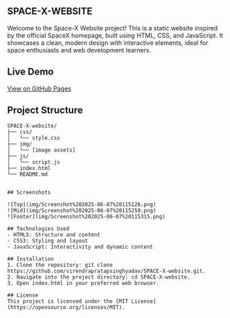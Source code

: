 ## SPACE-X-WEBSITE

Welcome to the Space-X Website project! This is a static website inspired by the official SpaceX homepage, built using HTML, CSS, and JavaScript. It showcases a clean, modern design with interactive elements, ideal for space enthusiasts and web development learners.

## Live Demo
[View on GitHub Pages](https://virendrapratapsinghyadav.github.io/SPACE-X-website/)

## Project Structure
```plaintext
SPACE-X-website/
├── css/
│   └── style.css
├── img/
│   └── [image assets]
├── js/
│   └── script.js
├── index.html
└── README.md


## Screenshots

![Top](img/Screenshot%202025-06-07%20115126.png)
![Mid](img/Screenshot%202025-06-07%20115250.png)
![Footer](img/Screenshot%202025-06-07%20115315.png)

## Technologies Used
- HTML5: Structure and content
- CSS3: Styling and layout
- JavaScript: Interactivity and dynamic content

## Installation
1. Clone the repository: git clone https://github.com/virendrapratapsinghyadav/SPACE-X-website.git.   
2. Navigate into the project directory: cd SPACE-X-website.    
3. Open index.html in your preferred web browser.   

## License
This project is licensed under the [MIT License](https://opensource.org/licenses/MIT).
